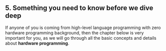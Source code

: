 ## <a name="something-you-need-to-know-before-we-dive-deep">5. Something you need to know before we dive deep</a>

If anyone of you is coming from high-level language programming with zero hardware programming background, then the chapter below is very important for you, as we will go through all the basic concepts and details about **hardware programming**.
